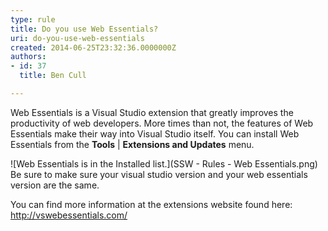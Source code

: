 ```yaml
---
type: rule
title: Do you use Web Essentials?
uri: do-you-use-web-essentials
created: 2014-06-25T23:32:36.0000000Z
authors:
- id: 37
  title: Ben Cull

---
```


Web Essentials is a Visual Studio extension that greatly improves the productivity of web developers. More times than not, the features of Web Essentials make their way into Visual Studio itself. 
You can install Web Essentials from the  **Tools**  |  **Extensions and Updates** menu.

![Web Essentials is in the Installed list.](SSW - Rules - Web Essentials.png)
Be sure to make sure your visual studio version and your web essentials version are the same.

You can find more information at the extensions website found here: http://vswebessentials.com/
